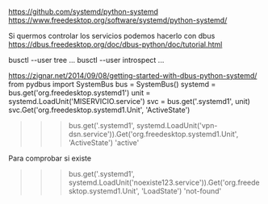 https://github.com/systemd/python-systemd
https://www.freedesktop.org/software/systemd/python-systemd/

Si quermos controlar los servicios podemos hacerlo con dbus
https://dbus.freedesktop.org/doc/dbus-python/doc/tutorial.html


busctl --user tree ...
busctl --user introspect ...



https://zignar.net/2014/09/08/getting-started-with-dbus-python-systemd/
from pydbus import SystemBus
bus = SystemBus()
systemd = bus.get('org.freedesktop.systemd1')
unit = systemd.LoadUnit('MISERVICIO.service')
svc = bus.get('.systemd1', unit)
svc.Get('org.freedesktop.systemd1.Unit', 'ActiveState')


>>> bus.get('.systemd1', systemd.LoadUnit('vpn-dsn.service')).Get('org.freedesktop.systemd1.Unit', 'ActiveState')
'active'


Para comprobar si existe
>>> bus.get('.systemd1', systemd.LoadUnit('noexiste123.service')).Get('org.freedesktop.systemd1.Unit', 'LoadState')
'not-found'

